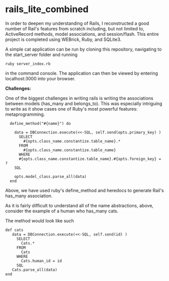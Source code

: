 # rails\_lite\_combined

In order to deepen my understanding of Rails, I reconstructed a good number of Rail's features
from scratch including, but not limited to, ActiveRecord methods, model associations, and session/flash. This entire project is completed using WEBrick, Ruby, and SQLite3.

A simple cat application can be run by cloning this repository, navigating to the start_server folder and running

    ruby server_index.rb

in the command console. The application can then be viewed by entering localhost:3000 into your browser.

**Challenges:**

One of the biggest challenges in writing rails is writing the associations between models (has\_many and belongs\_to). This was especially intriguing to write as it show cases one of Ruby's most powerful features: metaprogramming.



      define_method("#{name}") do

        data = DBConnection.execute(<<-SQL, self.send(opts.primary_key) )
          SELECT
            #{opts.class_name.constantize.table_name}.*
          FROM
            #{opts.class_name.constantize.table_name}
          WHERE
          #{opts.class_name.constantize.table_name}.#{opts.foreign_key} = ?
        SQL

        opts.model_class.parse_all(data)
      end

Above, we have used ruby's define\_method and heredocs to generate Rail's has\_many association.

As it is fairly difficult to understand all of the name abstractions, above, consider the example of a human who has\_many cats.

The method would look like such

    def cats
       data = DBConnection.execute(<<-SQL, self.send(id) )
         SELECT
           Cats.*
         FROM
           Cats
         WHERE
           Cats.human_id = id
         SQL
       Cats.parse_all(data)
    end
